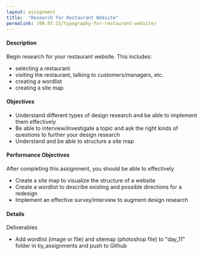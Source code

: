 ```yaml
---
layout: assignment
title:  "Research for Restaurant Website"
permalink: /09.07.15/typography-for-restaurant-website/
---
```

#### Description
Begin research for your restaurant website.  This includes:

- selecting a restaurant
- visiting the restaurant, talking to customers/managers, etc.
- creating a wordlist
- creating a site map

#### Objectives
- Understand different types of design research and be able to implement them effectively
- Be able to interview/investigate a topic and ask the right kinds of questions to further your design research
- Understand and be able to structure a site map

#### Performance Objectives
After completing this assignment, you should be able to effectively
- Create a site map to visualize the structure of a website
- Create a wordlist to describe existing and possible directions for a redesign
- Implement an effective survey/interview to augment design research

#### Details
Deliverables
- Add wordlist (image or file) and sitemap (photoshop file) to "day_11" folder in tiy\_assignments and push to Github
